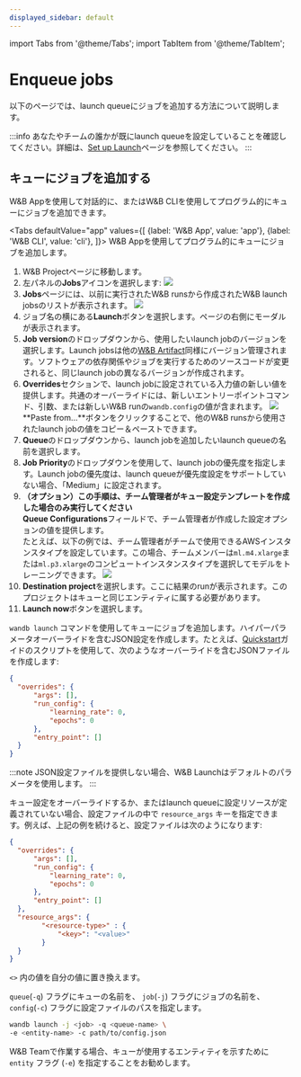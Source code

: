 ```yaml
---
displayed_sidebar: default
---
```


import Tabs from '@theme/Tabs';
import TabItem from '@theme/TabItem';


# Enqueue jobs

以下のページでは、launch queueにジョブを追加する方法について説明します。

:::info
あなたやチームの誰かが既にlaunch queueを設定していることを確認してください。詳細は、[Set up Launch](./setup-launch.md)ページを参照してください。
:::

## キューにジョブを追加する

W&B Appを使用して対話的に、またはW&B CLIを使用してプログラム的にキューにジョブを追加できます。

<Tabs
  defaultValue="app"
  values={[
    {label: 'W&B App', value: 'app'},
    {label: 'W&B CLI', value: 'cli'},
  ]}>
  <TabItem value="app">
W&B Appを使用してプログラム的にキューにジョブを追加します。

1. W&B Projectページに移動します。
2. 左パネルの**Jobs**アイコンを選択します:
  ![](/images/launch/project_jobs_tab_gs.png)
3. **Jobs**ページには、以前に実行されたW&B runsから作成されたW&B launch jobsのリストが表示されます。
  ![](/images/launch/view_jobs.png)
4. ジョブ名の横にある**Launch**ボタンを選択します。ページの右側にモーダルが表示されます。
5. **Job version**のドロップダウンから、使用したいlaunch jobのバージョンを選択します。Launch jobsは他の[W&B Artifact](../artifacts/create-a-new-artifact-version.md)同様にバージョン管理されます。ソフトウェアの依存関係やジョブを実行するためのソースコードが変更されると、同じlaunch jobの異なるバージョンが作成されます。
6. **Overrides**セクションで、launch jobに設定されている入力値の新しい値を提供します。共通のオーバーライドには、新しいエントリーポイントコマンド、引数、または新しいW&B runの`wandb.config`の値が含まれます。
  ![](/images/launch/create_starter_queue_gs.png)
  **Paste from...**ボタンをクリックすることで、他のW&B runsから使用されたlaunch jobの値をコピー＆ペーストできます。
7. **Queue**のドロップダウンから、launch jobを追加したいlaunch queueの名前を選択します。
8. **Job Priority**のドロップダウンを使用して、launch jobの優先度を指定します。Launch jobの優先度は、launch queueが優先度設定をサポートしていない場合、「Medium」に設定されます。
9. **（オプション）この手順は、チーム管理者がキュー設定テンプレートを作成した場合のみ実行してください**  
 **Queue Configurations**フィールドで、チーム管理者が作成した設定オプションの値を提供します。  
たとえば、以下の例では、チーム管理者がチームで使用できるAWSインスタンスタイプを設定しています。この場合、チームメンバーは`ml.m4.xlarge`または`ml.p3.xlarge`のコンピュートインスタンスタイプを選択してモデルをトレーニングできます。
![](/images/launch/team_member_use_config_template.png)
10. **Destination project**を選択します。ここに結果のrunが表示されます。このプロジェクトはキューと同じエンティティに属する必要があります。
11. **Launch now**ボタンを選択します。


  </TabItem>
  <TabItem value="cli">

`wandb launch` コマンドを使用してキューにジョブを追加します。ハイパーパラメータオーバーライドを含むJSON設定を作成します。たとえば、[Quickstart](./walkthrough.md)ガイドのスクリプトを使用して、次のようなオーバーライドを含むJSONファイルを作成します:

```json title="config.json"
{
  "overrides": {
      "args": [],
      "run_config": {
          "learning_rate": 0,
          "epochs": 0
      },
      "entry_point": []
  }
}
```

:::note
JSON設定ファイルを提供しない場合、W&B Launchはデフォルトのパラメータを使用します。
:::

キュー設定をオーバーライドするか、またはlaunch queueに設定リソースが定義されていない場合、設定ファイルの中で `resource_args` キーを指定できます。例えば、上記の例を続けると、設定ファイルは次のようになります:

```json title="config.json"
{
  "overrides": {
      "args": [],
      "run_config": {
          "learning_rate": 0,
          "epochs": 0
      },
      "entry_point": []
  },
  "resource_args": {
        "<resource-type>" : {
            "<key>": "<value>"
        }
  }
}
```

`<>` 内の値を自分の値に置き換えます。

`queue`(`-q`) フラグにキューの名前を、 `job`(`-j`) フラグにジョブの名前を、 `config`(`-c`) フラグに設定ファイルのパスを指定します。

```bash
wandb launch -j <job> -q <queue-name> \ 
-e <entity-name> -c path/to/config.json
```
W&B Teamで作業する場合、キューが使用するエンティティを示すために `entity` フラグ (`-e`) を指定することをお勧めします。


  </TabItem>
</Tabs>